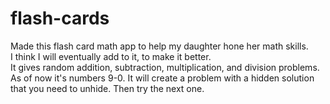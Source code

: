 # flash-cards 

Made this flash card math app to help my daughter hone her math skills.  
I think I will eventually add to it, to make it better.  
It gives random addition, subtraction, multiplication, and division problems.
As of now it's numbers 9-0.  It will create a problem with a hidden solution that you need to unhide.
Then try the next one.
